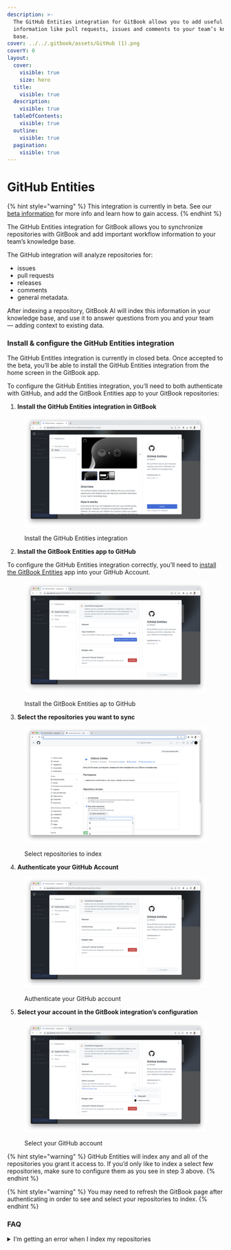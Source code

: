 ```yaml
---
description: >-
  The GitHub Entities integration for GitBook allows you to add useful
  information like pull requests, issues and comments to your team’s knowledge
  base.
cover: ../../.gitbook/assets/GitHub (1).png
coverY: 0
layout:
  cover:
    visible: true
    size: hero
  title:
    visible: true
  description:
    visible: true
  tableOfContents:
    visible: true
  outline:
    visible: true
  pagination:
    visible: true
---
```


# GitHub Entities

{% hint style="warning" %}
This integration is currently in beta. See our [beta information](./) for more info and learn how to gain access.
{% endhint %}

The GitHub Entities integration for GitBook allows you to synchronize repositories with GitBook and add important workflow information to your team’s knowledge base.

The GitHub integration will analyze repositories for:

- issues
- pull requests
- releases
- comments
- general metadata.

After indexing a repository, GitBook AI will index this information in your knowledge base, and use it to answer questions from you and your team — adding context to existing data.

### Install & configure the GitHub Entities integration

The GitHub Entitles integration is currently in closed beta. Once accepted to the beta, you’ll be able to install the GitHub Entities integration from the home screen in the GitBook app.

To configure the GitHub Entities integration, you’ll need to both authenticate with GitHub, and add the GitBook Entities app to your GitBook repositories:

1. **Install the GitHub Entities integration in GitBook**

<figure><img src="../../.gitbook/assets/Screenshot 2023-10-11 at 13.34.39.png" alt=""><figcaption><p>Install the GitHub Entities integration</p></figcaption></figure>

2. **Install the GitBook Entities app to GitHub**

To configure the GitHub Entities integration correctly, you’ll need to [install the GitBook Entities](https://github.com/apps/gitbook-entities/) app into your GitHub Account.

<figure><img src="../../.gitbook/assets/Screenshot 2023-10-11 at 13.34.45.png" alt=""><figcaption><p>Install the GitBook Entities ap to GitHub</p></figcaption></figure>

3. **Select the repositories you want to sync**

<figure><img src="../../.gitbook/assets/Screenshot 2023-10-05 at 11.17.54.png" alt=""><figcaption><p>Select repositories to index</p></figcaption></figure>

4. **Authenticate your GitHub Account**

<figure><img src="../../.gitbook/assets/Screenshot 2023-10-11 at 13.36.09.png" alt=""><figcaption><p>Authenticate your GitHub account</p></figcaption></figure>

5. **Select your account in the GitBook integration’s configuration**

<figure><img src="../../.gitbook/assets/Screenshot 2023-10-11 at 15.35.42.png" alt=""><figcaption><p>Select your GitHub account</p></figcaption></figure>

{% hint style="warning" %}
GitHub Entities will index any and all of the repositories you grant it access to. If you’d only like to index a select few repositories, make sure to configure them as you see in step 3 above.
{% endhint %}

{% hint style="warning" %}
You may need to refresh the GitBook page after authenticating in order to see and select your repositories to index.
{% endhint %}

### FAQ

<details>

<summary>I’m getting an error when I index my repositories</summary>

This could be because your GitHub account is not properly authenticated in your GitBook space. Head to the configuration section for the GitHub Entities integration and try to authenticate your user account again.

</details>
